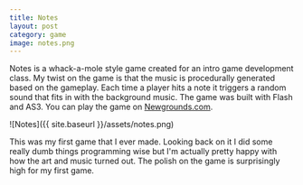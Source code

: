 ```yaml
---
title: Notes
layout: post
category: game
image: notes.png
---
```


Notes is a whack-a-mole style game created for an intro game development class. My twist on the game is that the music is procedurally generated based on the gameplay. Each time a player hits a note it triggers a random sound that fits in with the background music. The game was built with Flash and AS3. You can play the game on [Newgrounds.com](http://www.newgrounds.com/portal/view/612467).

![Notes]({{ site.baseurl }}/assets/notes.png)

This was my first game that I ever made. Looking back on it I did some really dumb things programming wise but I'm actually pretty happy with how the art and music turned out. The polish on the game is surprisingly high for my first game.
